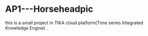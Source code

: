 # AP1---Horseheadpic
this is a small project in TIKA cloud platform(Time series Integrated Knowledge Engine) . 
